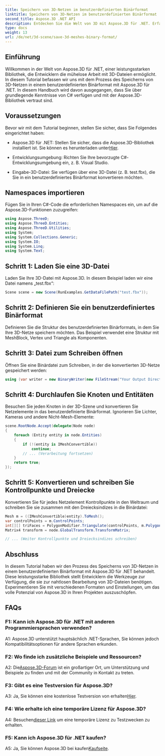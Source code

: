 ```yaml
---
title: Speichern von 3D-Netzen im benutzerdefinierten Binärformat
linktitle: Speichern von 3D-Netzen im benutzerdefinierten Binärformat
second_title: Aspose.3D .NET API
description: Entdecken Sie die Welt von 3D mit Aspose.3D für .NET. Erfahren Sie, wie Sie Netze im benutzerdefinierten Binärformat speichern.
type: docs
weight: 13
url: /de/net/3d-scene/save-3d-meshes-binary-format/
---
```

## Einführung

Willkommen in der Welt von Aspose.3D für .NET, einer leistungsstarken Bibliothek, die Entwicklern die mühelose Arbeit mit 3D-Dateien ermöglicht. In diesem Tutorial befassen wir uns mit dem Prozess des Speicherns von 3D-Netzen in einem benutzerdefinierten Binärformat mit Aspose.3D für .NET. In diesem Handbuch wird davon ausgegangen, dass Sie über grundlegende Kenntnisse von C# verfügen und mit der Aspose.3D-Bibliothek vertraut sind.

## Voraussetzungen

Bevor wir mit dem Tutorial beginnen, stellen Sie sicher, dass Sie Folgendes eingerichtet haben:

-  Aspose.3D für .NET: Stellen Sie sicher, dass die Aspose.3D-Bibliothek installiert ist. Sie können es herunterladen unter[Hier](https://releases.aspose.com/3d/net/).

- Entwicklungsumgebung: Richten Sie Ihre bevorzugte C#-Entwicklungsumgebung ein, z. B. Visual Studio.

- Eingabe-3D-Datei: Sie verfügen über eine 3D-Datei (z. B. test.fbx), die Sie in ein benutzerdefiniertes Binärformat konvertieren möchten.

## Namespaces importieren

Fügen Sie in Ihren C#-Code die erforderlichen Namespaces ein, um auf die Aspose.3D-Funktionen zuzugreifen:

```csharp
using Aspose.ThreeD;
using Aspose.ThreeD.Entities;
using Aspose.ThreeD.Utilities;
using System;
using System.Collections.Generic;
using System.IO;
using System.Linq;
using System.Text;
```

## Schritt 1: Laden Sie eine 3D-Datei

Laden Sie Ihre 3D-Datei mit Aspose.3D. In diesem Beispiel laden wir eine Datei namens „test.fbx“:

```csharp
Scene scene = new Scene(RunExamples.GetDataFilePath("test.fbx"));
```

## Schritt 2: Definieren Sie ein benutzerdefiniertes Binärformat

Definieren Sie die Struktur des benutzerdefinierten Binärformats, in dem Sie Ihre 3D-Netze speichern möchten. Das Beispiel verwendet eine Struktur mit MeshBlock, Vertex und Triangle als Komponenten.

## Schritt 3: Datei zum Schreiben öffnen

Öffnen Sie eine Binärdatei zum Schreiben, in der die konvertierten 3D-Netze gespeichert werden:

```csharp
using (var writer = new BinaryWriter(new FileStream("Your Output Directory" + "Save3DMeshesInCustomBinaryFormat_out", FileMode.Create, FileAccess.Write)))
```

## Schritt 4: Durchlaufen Sie Knoten und Entitäten

Besuchen Sie jeden Knoten in der 3D-Szene und konvertieren Sie Netzelemente in das benutzerdefinierte Binärformat. Ignorieren Sie Lichter, Kameras und andere Nicht-Mesh-Elemente:

```csharp
scene.RootNode.Accept(delegate(Node node)
{
    foreach (Entity entity in node.Entities)
    {
        if (!(entity is IMeshConvertible))
            continue;
        // ... (Verarbeitung fortsetzen)
    }
    return true;
});
```

## Schritt 5: Konvertieren und schreiben Sie Kontrollpunkte und Dreiecke

Konvertieren Sie für jedes Netzelement Kontrollpunkte in den Weltraum und schreiben Sie sie zusammen mit den Dreiecksindizes in die Binärdatei:

```csharp
Mesh m = ((IMeshConvertible)entity).ToMesh();
var controlPoints = m.ControlPoints;
int[][] triFaces = PolygonModifier.Triangulate(controlPoints, m.Polygons);
Matrix4 transform = node.GlobalTransform.TransformMatrix;

// ... (Weiter Kontrollpunkte und Dreiecksindizes schreiben)
```

## Abschluss

In diesem Tutorial haben wir den Prozess des Speicherns von 3D-Netzen in einem benutzerdefinierten Binärformat mit Aspose.3D für .NET behandelt. Diese leistungsstarke Bibliothek stellt Entwicklern die Werkzeuge zur Verfügung, die sie zur nahtlosen Bearbeitung von 3D-Dateien benötigen. Experimentieren Sie mit verschiedenen Formaten und Einstellungen, um das volle Potenzial von Aspose.3D in Ihren Projekten auszuschöpfen.

## FAQs

### F1: Kann ich Aspose.3D für .NET mit anderen Programmiersprachen verwenden?

A1: Aspose.3D unterstützt hauptsächlich .NET-Sprachen, Sie können jedoch Kompatibilitätsoptionen für andere Sprachen erkunden.

### F2: Wo finde ich zusätzliche Beispiele und Ressourcen?

 A2: Die[Aspose.3D-Forum](https://forum.aspose.com/c/3d/18) ist ein großartiger Ort, um Unterstützung und Beispiele zu finden und mit der Community in Kontakt zu treten.

### F3: Gibt es eine Testversion für Aspose.3D?

 A3: Ja, Sie können eine kostenlose Testversion von erhalten[Hier](https://releases.aspose.com/).

### F4: Wie erhalte ich eine temporäre Lizenz für Aspose.3D?

 A4: Besuchen[dieser Link](https://purchase.aspose.com/temporary-license/) um eine temporäre Lizenz zu Testzwecken zu erhalten.

### F5: Kann ich Aspose.3D für .NET kaufen?

 A5: Ja, Sie können Aspose.3D bei kaufen[Kaufseite](https://purchase.aspose.com/buy).